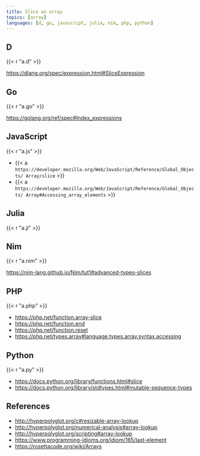 ```yaml
---
title: Slice an array
topics: [array]
languages: [d, go, javascript, julia, nim, php, python]
---
```


## D

{{< r "a.d" >}}

<https://dlang.org/spec/expression.html#SliceExpression>

## Go

{{< r "a.go" >}}

<https://golang.org/ref/spec#Index_expressions>

## JavaScript

{{< r "a.js" >}}

- {{< a `https://developer.mozilla.org/Web/JavaScript/Reference/Global_Objects/
   Array/slice` >}}
- {{< a `https://developer.mozilla.org/Web/JavaScript/Reference/Global_Objects/
   Array#Accessing_array_elements` >}}

## Julia

{{< r "a.jl" >}}

## Nim

{{< r "a.nim" >}}

<https://nim-lang.github.io/Nim/tut1#advanced-types-slices>

## PHP

{{< r "a.php" >}}

- <https://php.net/function.array-slice>
- <https://php.net/function.end>
- <https://php.net/function.reset>
- <https://php.net/types.array#language.types.array.syntax.accessing>

## Python

{{< r "a.py" >}}

- <https://docs.python.org/library/functions.html#slice>
- <https://docs.python.org/library/stdtypes.html#mutable-sequence-types>

## References

- <http://hyperpolyglot.org/c#resizable-array-lookup>
- <http://hyperpolyglot.org/numerical-analysis#array-lookup>
- <http://hyperpolyglot.org/scripting#array-lookup>
- <https://www.programming-idioms.org/idiom/165/last-element>
- <https://rosettacode.org/wiki/Arrays>
